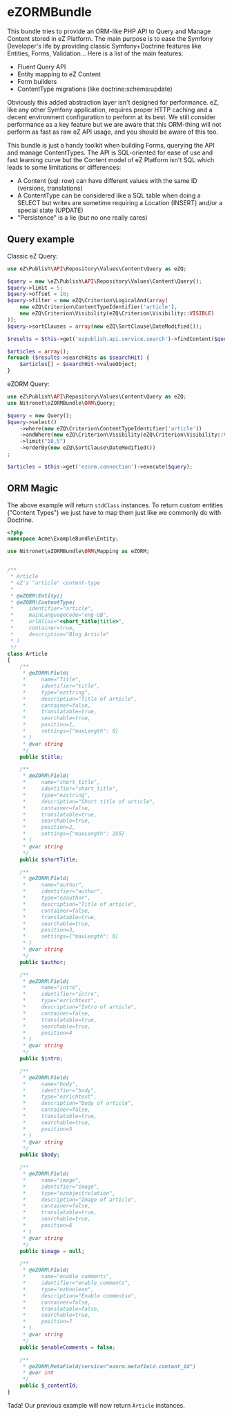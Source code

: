 # eZORMBundle

This bundle tries to provide an ORM-like PHP API to Query and Manage Content stored in eZ Platform. 
The main purpose is to ease the Symfony Developer's life by providing classic Symfony+Doctrine features like Entities, Forms, Validation... Here is a list of the main features:

* Fluent Query API
* Entity mapping to eZ Content
* Form builders
* ContentType migrations (like doctrine:schema:update)

Obviously this added abstraction layer isn't designed for performance. eZ, like any other Symfony application, requires proper HTTP caching and a decent environment configuration to perform at its best. We still consider performance as a key feature but we are aware that this ORM-thing will not perform as fast as raw eZ API usage, and you should be aware of this too. 

This bundle is just a handy toolkit when building Forms, querying the API and manage ContentTypes. The API is SQL-oriented for ease of use and fast learning curve but the Content model of eZ Platform isn't SQL which leads to some limitations or differences:

* A Content (sql: row) can have different values with the same ID (versions, translations)
* A ContentType can be considered like a SQL table when doing a SELECT but writes are sometime requiring a Location (INSERT) and/or a special state (UPDATE)
* "Persistence" is a lie (but no one really cares)


## Query example

Classic eZ Query:
```php 
use eZ\Publish\API\Repository\Values\Content\Query as eZQ;

$query = new \eZ\Publish\API\Repository\Values\Content\Query();
$query->limit = 5;
$query->offset = 10;
$query->filter = new eZQ\Criterion\LogicalAnd(array(
    new eZQ\Criterion\ContentTypeIdentifier('article'),
    new eZQ\Criterion\Visibility(eZQ\Criterion\Visibility::VISIBLE)
));
$query->sortClauses = array(new eZQ\SortClause\DateModified());

$results = $this->get('ezpublish.api.service.search')->findContent($query);

$articles = array();
foreach ($results->searchHits as $searchHit) {
    $articles[] = $searchHit->valueObject;
}
```

eZORM Query:
```php
use eZ\Publish\API\Repository\Values\Content\Query as eZQ;
use Nitronet\eZORMBundle\ORM\Query;

$query = new Query();
$query->select()
    ->where(new eZQ\Criterion\ContentTypeIdentifier('article'))
    ->andWhere(new eZQ\Criterion\Visibility(eZQ\Criterion\Visibility::VISIBLE))
    ->limit("10,5")
    ->orderBy(new eZQ\SortClause\DateModified())
;

$articles = $this->get('ezorm.connection')->execute($query);
```

## ORM Magic

The above example will return ```stdClass``` instances.
To return custom entities ("Content Types") we just have to map them just like we commonly do with Doctrine.

```php
<?php
namespace Acme\ExampleBundle\Entity;

use Nitronet\eZORMBundle\ORM\Mapping as eZORM;


/**
 * Article
 * eZ's "article" content-type
 *
 * @eZORM\Entity()
 * @eZORM\ContentType(
 *     identifier="article",
 *     mainLanguageCode="eng-GB",
 *     urlAlias="<short_title|title>",
 *     container=true,
 *     description="Blog Article"
 * )
 */
class Article
{
    /**
     * @eZORM\Field(
     *     name="Title",
     *     identifier="title",
     *     type="ezstring",
     *     description="Title of article",
     *     container=false,
     *     translatable=true,
     *     searchable=true,
     *     position=1,
     *     settings={"maxLength": 0}
     * )
     * @var string
     */
    public $title;

    /**
     * @eZORM\Field(
     *     name="short_title",
     *     identifier="short_title",
     *     type="ezstring",
     *     description="Short title of article",
     *     container=false,
     *     translatable=true,
     *     searchable=true,
     *     position=2,
     *     settings={"maxLength": 255}
     * )
     * @var string
     */
    public $shortTitle;

    /**
     * @eZORM\Field(
     *     name="author",
     *     identifier="author",
     *     type="ezauthor",
     *     description="Title of article",
     *     container=false,
     *     translatable=true,
     *     searchable=true,
     *     position=3,
     *     settings={"maxLength": 0}
     * )
     * @var string
     */
    public $author;

    /**
     * @eZORM\Field(
     *     name="intro",
     *     identifier="intro",
     *     type="ezrichtext",
     *     description="Intro of article",
     *     container=false,
     *     translatable=true,
     *     searchable=true,
     *     position=4
     * )
     * @var string
     */
    public $intro;

    /**
     * @eZORM\Field(
     *     name="body",
     *     identifier="body",
     *     type="ezrichtext",
     *     description="Body of article",
     *     container=false,
     *     translatable=true,
     *     searchable=true,
     *     position=5
     * )
     * @var string
     */
    public $body;

    /**
     * @eZORM\Field(
     *     name="image",
     *     identifier="image",
     *     type="ezobjectrelation",
     *     description="Image of article",
     *     container=false,
     *     translatable=true,
     *     searchable=true,
     *     position=6
     * )
     * @var string
     */
    public $image = null;

    /**
     * @eZORM\Field(
     *     name="enable comments",
     *     identifier="enable_comments",
     *     type="ezboolean",
     *     description="Enable commentse",
     *     container=false,
     *     translatable=false,
     *     searchable=true,
     *     position=7
     * )
     * @var string
     */
    public $enableComments = false;

    /**
     * @eZORM\MetaField(service="ezorm.metafield.content_id")
     * @var int
     */
    public $_contentId;
}
```

Tada! Our previous example will now return ``Àrticle`` instances.
